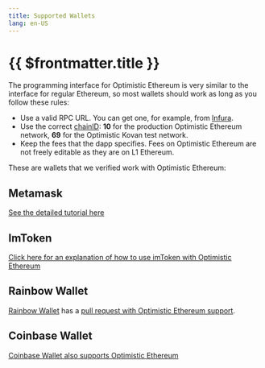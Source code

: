 ```yaml
---
title: Supported Wallets
lang: en-US
---
```


# {{ $frontmatter.title }}

The programming interface for Optimistic Ethereum is very similar to the 
interface for regular Ethereum, so most wallets should work as long as you
follow these rules:

- Use a valid RPC URL. You can get one, for example, from 
  [Infura](https://blog.infura.io/infura-launches-support-for-optimistic-ethereum/).
- Use the correct 
  [chainID](/docs/operations/networks.html): 
  **10** for the production Optimistic Ethereum network, 
  **69** for the Optimistic Kovan test network.
- Keep the fees that the dapp specifies. Fees on Optimistic Ethereum are not
  freely editable as they are on L1 Ethereum.


These are wallets that we verified work with Optimistic Ethereum:


## Metamask 

[See the detailed tutorial here](http://localhost:8080/docs/users/metamask.html)

## ImToken

[Click here for an explanation of how to use imToken with Optimistic 
Ethereum](https://support.token.im/hc/en-us/articles/900006289803-How-to-use-Layer-2-network-through-imToken's-custom-network-function-)


## Rainbow Wallet

[Rainbow Wallet](https://rainbow.me/) has a [pull request with
Optimistic Ethereum 
support](https://github.com/rainbow-me/rainbow/pull/2116).


## Coinbase Wallet 

[Coinbase Wallet also supports Optimistic 
Ethereum](https://medium.com/ethereum-optimism/improving-ux-on-l2-ff2f88f44836)